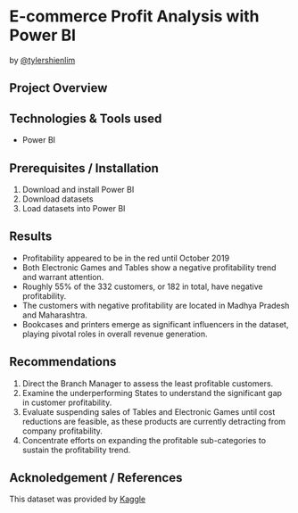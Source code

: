 # E-commerce Profit Analysis with Power BI
by [@tylershienlim](https://github.com/tylershienlim)

## Project Overview


## Technologies & Tools used
- Power BI

## Prerequisites / Installation
1. Download and install Power BI
2. Download datasets
3. Load datasets into Power BI

## Results
- Profitability appeared to be in the red until October 2019
- Both Electronic Games and Tables show a negative profitability trend and warrant attention.
- Roughly 55% of the 332 customers, or 182 in total, have negative profitability.
- The customers with negative profitability are located in Madhya Pradesh and Maharashtra.
- Bookcases and printers emerge as significant influencers in the dataset, playing pivotal roles in overall revenue generation.

## Recommendations 
1. Direct the Branch Manager to assess the least profitable customers.
2. Examine the underperforming States to understand the significant gap in customer profitability.
3. Evaluate suspending sales of Tables and Electronic Games until cost reductions are feasible, as these products are currently detracting from company profitability.
4. Concentrate efforts on expanding the profitable sub-categories to sustain the profitability trend.

## Acknoledgement / References
This dataset was provided by [Kaggle](https://www.kaggle.com/datasets/benroshan/ecommerce-data)
